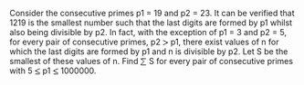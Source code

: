    Consider the consecutive primes p1 = 19 and p2 = 23. It can be verified that 1219 is the smallest number such that the last digits are formed by p1 whilst also being divisible by p2. In fact, with the exception of p1 = 3 and p2 = 5, for every pair of consecutive primes, p2 <img src='images/symbol_gt.gif' width='10' height='10' alt='&gt;' border='0' style='vertical-align:middle;' /> p1, there exist values of n for which the last digits are formed by p1 and n is divisible by p2. Let S be the smallest of these values of n. Find <img src='images/symbol_sum.gif' width='11' height='14' alt='&sum;' border='0' style='vertical-align:middle;' /> S for every pair of consecutive primes with 5 <img src='images/symbol_le.gif' width='10' height='12' alt='&le;' border='0' style='vertical-align:middle;' /> p1 <img src='images/symbol_le.gif' width='10' height='12' alt='&le;' border='0' style='vertical-align:middle;' /> 1000000.   